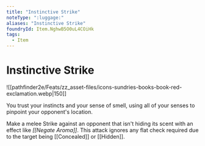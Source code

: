 ```yaml
---
title: "Instinctive Strike"
noteType: ":luggage:"
aliases: "Instinctive Strike"
foundryId: Item.NghwB5O0uL4COiHk
tags:
  - Item
---
```


# Instinctive Strike
![[pathfinder2e/Feats/zz_asset-files/icons-sundries-books-book-red-exclamation.webp|150]]

You trust your instincts and your sense of smell, using all of your senses to pinpoint your opponent's location.

Make a melee Strike against an opponent that isn't hiding its scent with an effect like _[[Negate Aroma]]_. This attack ignores any flat check required due to the target being [[Concealed]] or [[Hidden]].
